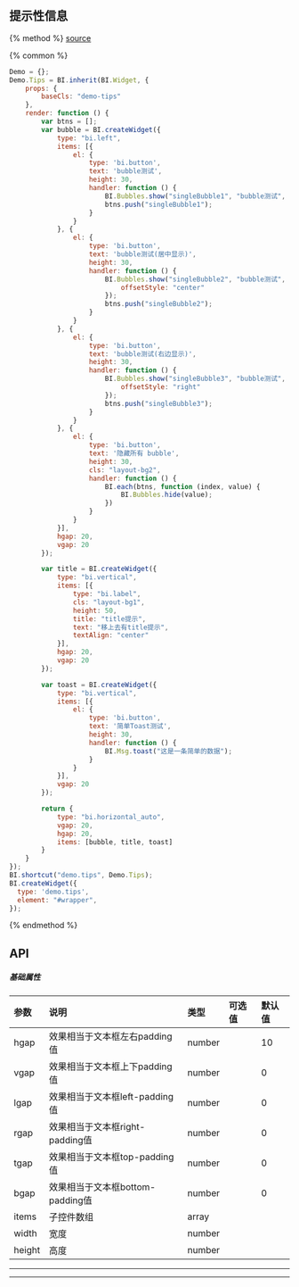 ## 提示性信息

{% method %}
[source](https://jsfiddle.net/fineui/gn25yyrx/)

{% common %}
```javascript
Demo = {};
Demo.Tips = BI.inherit(BI.Widget, {
    props: {
        baseCls: "demo-tips"
    },
    render: function () {
        var btns = [];
        var bubble = BI.createWidget({
            type: "bi.left",
            items: [{
                el: {
                    type: 'bi.button',
                    text: 'bubble测试',
                    height: 30,
                    handler: function () {
                        BI.Bubbles.show("singleBubble1", "bubble测试", this);
                        btns.push("singleBubble1");
                    }
                }
            }, {
                el: {
                    type: 'bi.button',
                    text: 'bubble测试(居中显示)',
                    height: 30,
                    handler: function () {
                        BI.Bubbles.show("singleBubble2", "bubble测试", this, {
                            offsetStyle: "center"
                        });
                        btns.push("singleBubble2");
                    }
                }
            }, {
                el: {
                    type: 'bi.button',
                    text: 'bubble测试(右边显示)',
                    height: 30,
                    handler: function () {
                        BI.Bubbles.show("singleBubble3", "bubble测试", this, {
                            offsetStyle: "right"
                        });
                        btns.push("singleBubble3");
                    }
                }
            }, {
                el: {
                    type: 'bi.button',
                    text: '隐藏所有 bubble',
                    height: 30,
                    cls: "layout-bg2",
                    handler: function () {
                        BI.each(btns, function (index, value) {
                            BI.Bubbles.hide(value);
                        })
                    }
                }
            }],
            hgap: 20,
            vgap: 20
        });

        var title = BI.createWidget({
            type: "bi.vertical",
            items: [{
                type: "bi.label",
                cls: "layout-bg1",
                height: 50,
                title: "title提示",
                text: "移上去有title提示",
                textAlign: "center"
            }],
            hgap: 20,
            vgap: 20
        });

        var toast = BI.createWidget({
            type: "bi.vertical",
            items: [{
                el: {
                    type: 'bi.button',
                    text: '简单Toast测试',
                    height: 30,
                    handler: function () {
                        BI.Msg.toast("这是一条简单的数据");
                    }
                }
            }],
            vgap: 20
        });

        return {
            type: "bi.horizontal_auto",
            vgap: 20,
            hgap: 20,
            items: [bubble, title, toast]
        }
    }
});
BI.shortcut("demo.tips", Demo.Tips);
BI.createWidget({
  type: 'demo.tips',
  element: "#wrapper",
});


```

{% endmethod %}

## API
##### 基础属性
| 参数    | 说明           | 类型  | 可选值 | 默认值
| :------ |:-------------  | :-----| :----|:----
| hgap    | 效果相当于文本框左右padding值 |  number  |     |     10   |
| vgap    | 效果相当于文本框上下padding值 |  number  |  |      0  |
| lgap    | 效果相当于文本框left-padding值     |    number   |        |  0    |
| rgap    | 效果相当于文本框right-padding值     |    number  |       |  0    |
| tgap    |效果相当于文本框top-padding值     |    number   |  |  0    |
| bgap    |  效果相当于文本框bottom-padding值     |    number  |   |  0    |
| items | 子控件数组     |    array |  |  |
| width    |   宽度    |    number   |   |     |
| height    |   高度    |    number   |  |      |

------
--- ---


